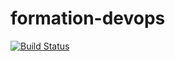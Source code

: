 # formation-devops
[![Build Status](https://travis-ci.org/MickaelMa/formation-devops.svg?branch=master)](https://travis-ci.org/MickaelMa/formation-devops)
